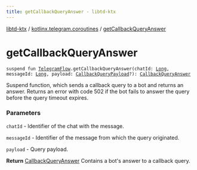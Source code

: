```yaml
---
title: getCallbackQueryAnswer - libtd-ktx
---
```


[libtd-ktx](../index.html) / [kotlinx.telegram.coroutines](index.html) / [getCallbackQueryAnswer](./get-callback-query-answer.html)

# getCallbackQueryAnswer

`suspend fun `[`TelegramFlow`](../kotlinx.telegram.core/-telegram-flow/index.html)`.getCallbackQueryAnswer(chatId: `[`Long`](https://kotlinlang.org/api/latest/jvm/stdlib/kotlin/-long/index.html)`, messageId: `[`Long`](https://kotlinlang.org/api/latest/jvm/stdlib/kotlin/-long/index.html)`, payload: `[`CallbackQueryPayload`](https://tdlibx.github.io/td/docs/org/drinkless/td/libcore/telegram/TdApi/CallbackQueryPayload.html)`?): `[`CallbackQueryAnswer`](https://tdlibx.github.io/td/docs/org/drinkless/td/libcore/telegram/TdApi/CallbackQueryAnswer.html)

Suspend function, which sends a callback query to a bot and returns an answer. Returns an error
with code 502 if the bot fails to answer the query before the query timeout expires.

### Parameters

`chatId` - Identifier of the chat with the message.

`messageId` - Identifier of the message from which the query originated.

`payload` - Query payload.

**Return**
[CallbackQueryAnswer](https://tdlibx.github.io/td/docs/org/drinkless/td/libcore/telegram/TdApi/CallbackQueryAnswer.html) Contains a bot's answer to a callback query.

